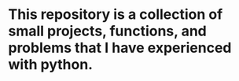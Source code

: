 # This repository is a collection of small projects, functions, and problems that I have experienced with python. 
